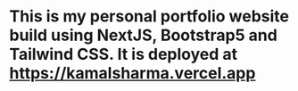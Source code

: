 # This is my personal portfolio website build using NextJS, Bootstrap5 and Tailwind CSS. It is deployed at https://kamalsharma.vercel.app
